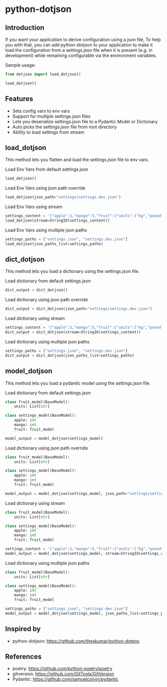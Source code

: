 # python-dotjson

## Introduction
If you want your application to derive configuration using a json file, To help you with that, you can add python-dotjson to your application to make it load the configuration from a settings.json file when it is present (e.g. in development) while remaining configurable via the environment variables.

Sample usage:
```python
from dotjson import load_dotjson()

load_dotjson()
```
## Features
* Sets config vars to env vars
* Support for multiple settings.json files
* Lets you deserialize settings.json file to a Pydantic Model or Dictionary 
* Auto picks the settings.json file from root directory
* Ability to load settings from stream

## load_dotjson
This method lets you flatten and load the settings.json file to env vars. 

Load Env Vars from default settings.json
```python
load_dotjson()
```
Load Env Vars using json path override
```python
load_dotjson(json_path="settings/settings.dev.json")
```

Load Env Vars using stream
```python
settings_content = '{"apple":1,"mango":5,"fruit":{"units":["kg","pound"]}}'
load_dotjson(stream=StringIO(settings_content))
```

Load Env Vars using multiple json paths
```python
settings_paths = ["settings.json", "settings.dev.json"]
load_dotjson(json_paths_list=settings_paths)
```


## dict_dotjson
This method lets you load a dictionary using the settings.json file. 

Load dictionary from default settings.json
```python
dict_output = dict_dotjson()
```
Load dictionary using json path override
```python
dict_output = dict_dotjson(json_path="settings/settings.dev.json")
```

Load dictionary using stream
```python
settings_content = '{"apple":1,"mango":5,"fruit":{"units":["kg","pound"]}}'
dict_output = dict_dotjson(stream=StringIO(settings_content))
```

Load dictionary using multiple json paths
```python
settings_paths = ["settings.json", "settings.dev.json"]
dict_output = dict_dotjson(json_paths_list=settings_paths)
```

## model_dotjson
This method lets you load a pydantic model using the settings.json file. 

Load dictionary from default settings.json
```python
class fruit_model(BaseModel):
    units: List[str]

class settings_model(BaseModel):
    apple: int
    mango: int
    fruit: fruit_model

model_output = model_dotjson(settings_model)
```
Load dictionary using json path override
```python
class fruit_model(BaseModel):
    units: List[str]

class settings_model(BaseModel):
    apple: int
    mango: int
    fruit: fruit_model

model_output = model_dotjson(settings_model, json_path="settings/settings.dev.json")
```

Load dictionary using stream
```python
class fruit_model(BaseModel):
    units: List[str]

class settings_model(BaseModel):
    apple: int
    mango: int
    fruit: fruit_model

settings_content = '{"apple":1,"mango":5,"fruit":{"units":["kg","pound"]}}'
model_output = model_dotjson(settings_model, stream=StringIO(settings_content))

```

Load dictionary using multiple json paths
```python
class fruit_model(BaseModel):
    units: List[str]

class settings_model(BaseModel):
    apple: int
    mango: int
    fruit: fruit_model

settings_paths = ["settings.json", "settings.dev.json"]
model_output = model_dotjson(settings_model, json_paths_list=settings_paths)
```
## Inspired by 
* python-dotjson: https://github.com/theskumar/python-dotenv
## References
* poetry: https://github.com/python-poetry/poetry
* gitversion: https://github.com/GitTools/GitVersion
* Pydantic: https://github.com/samuelcolvin/pydantic